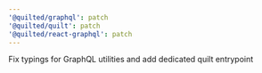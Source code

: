 ```yaml
---
'@quilted/graphql': patch
'@quilted/quilt': patch
'@quilted/react-graphql': patch
---
```


Fix typings for GraphQL utilities and add dedicated quilt entrypoint
